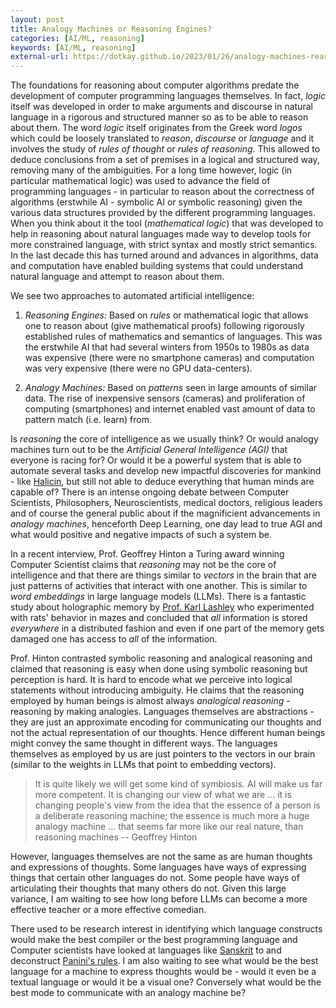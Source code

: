 ```yaml
---
layout: post
title: Analogy Machines or Reasoning Engines?
categories: [AI/ML, reasoning]
keywords: [AI/ML, reasoning]
external-url: https://dotkay.github.io/2023/01/26/analogy-machines-reasoning
---
```


The foundations for reasoning about computer algorithms predate the development of computer programming languages themselves. In fact, *logic* itself was developed in order to make arguments and discourse in natural language in a rigorous and structured manner so as to be able to reason about them. The word *logic* itself originates from the Greek word *logos* which could be loosely translated to *reason*, *discourse* or *language* and it involves the study of *rules of thought* or *rules of reasoning*. This allowed to deduce conclusions from a set of premises in a logical and structured way, removing many of the ambiguities. For a long time however, logic (in particular mathematical logic) was used to advance the field of programming languages - in particular to reason about the correctness of algorithms (erstwhile AI - symbolic AI or symbolic reasoning) given the various data structures provided by the different programming languages. When you think about it the tool (*mathematical logic*) that was developed to help in reasoning about natural languages made way to develop tools for more constrained language, with strict syntax and mostly strict semantics. In the last decade this has turned around and advances in algorithms, data and computation have enabled building systems that could understand natural language and attempt to reason about them. 

We see two approaches to automated artificial intelligence:

1. *Reasoning Engines:* Based on *rules* or mathematical logic that allows one to reason about (give mathematical proofs) following rigorously established rules of mathematics and semantics of languages. This was the erstwhile AI that had several winters from 1950s to 1980s as data was expensive (there were no smartphone cameras) and computation was very expensive (there were no GPU data-centers).

2. *Analogy Machines:* Based on *patterns* seen in large amounts of similar data. The rise of inexpensive sensors (cameras) and proliferation of computing (smartphones) and internet enabled vast amount of data to pattern match (i.e. learn) from. 

Is *reasoning* the core of intelligence as we usually think? Or would analogy machines turn out to be the *Artificial General Intelligence (AGI)* that everyone is racing for? Or would it be a powerful system that is able to automate several tasks and develop new impactful discoveries for mankind - like [Halicin](https://news.mit.edu/2020/artificial-intelligence-identifies-new-antibiotic-0220), but still not able to deduce everything that human minds are capable of? There is an intense ongoing debate between Computer Scientists, Philosophers, Neuroscientists, medical doctors, religious leaders and of course the general public about if the magnificient advancements in *analogy machines*, henceforth Deep Learning, one day lead to true AGI and what would positive and negative impacts of such a system be.

In a recent interview, Prof. Geoffrey Hinton a Turing award winning Computer Scientist claims that *reasoning* may not be the core of intelligence and that there are things similar to *vectors* in the brain that are just patterns of activities that interact with one another. This is similar to *word embeddings* in large language models (LLMs). There is a fantastic study about holographic memory by [Prof. Karl Lashley](https://psychology.fas.harvard.edu/people/karl-lashley) who experimented with rats' behavior in mazes and concluded that *all* information is stored *everywhere* in a distributed fashion and even if one part of the memory gets damaged one has access to *all* of the information. 

Prof. Hinton contrasted symbolic reasoning and analogical reasoning and claimed that reasoning is easy when done using symbolic reasoning but perception is hard. It is hard to encode what we perceive into logical statements without introducing ambiguity. He claims that the reasoning employed by human beings is almost always *analogical reasoning* - reasoning by making analogies. Languages themselves are abstractions - they are just an approximate encoding for communicating our thoughts and not the actual representation of our thoughts. Hence different human beings might convey the same thought in different ways. The languages themselves as employed by us are just pointers to the vectors in our brain (similar to the weights in LLMs  that point to embedding vectors). 

> It is quite likely we will get some kind of symbiosis. AI will make us far more competent. It is changing our view of what we are ... it is changing people's view from the idea that the essence of a person is a deliberate reasoning machine; the essence is much more a huge analogy machine ... that seems far more like our real nature, than reasoning machines   -- Geoffrey Hinton 

However, languages themselves are not the same as are human thoughts and expressions of thoughts. Some languages have ways of expressing things that certain other languages do not. Some people have ways of articulating their thoughts that many others do not. Given this large variance, I am waiting to see how long before LLMs can become a more effective teacher or a more effective comedian.

There used to be research interest in identifying which language constructs would make the best compiler or the best programming language and Computer scientists have looked at languages like [Sanskrit](http://gallium.inria.fr/~huet/PUBLIC/Panini_machine.pdf) to and deconstruct [Panini's rules](https://bhavana.org.in/computing-processes-and-pan%CC%A3inis-as%CC%A3t%CC%A3adhyayi/). I am also waiting to see what would be the best language for a machine to express thoughts would be - would it even be a textual language or would it be a visual one? Conversely what would be the best mode to communicate with an analogy machine be? 
 



